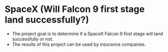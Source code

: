 # SpaceX (Will Falcon 9 first stage land successfully?)

* The project goal is to determine if a SpaceX Falcon 9 first stage will land successfully or not.
* The results of this project can be used by insurance companies.
